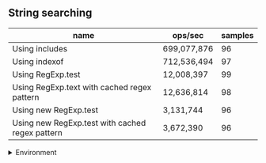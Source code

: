 ## String searching

|name|ops/sec|samples|
|-|-|-|
|Using includes|699,077,876|96|
|Using indexof|712,536,494|97|
|Using RegExp.test|12,008,397|99|
|Using RegExp.text with cached regex pattern|12,636,814|98|
|Using new RegExp.test|3,131,744|96|
|Using new RegExp.test with cached regex pattern|3,672,390|96|


<details>
<summary>Environment</summary>

* __Machine:__ linux x64 | 2 vCPUs | 6.8GB Mem
* __Run:__ Wed Oct 25 2023 05:07:43 GMT+0000 (Coordinated Universal Time)
</details>

<!--
{"environment":{"platform":"linux","arch":"x64","cpus":2,"totalMemory":6.7597503662109375},"benchmarks":[{"name":"Using includes","opsSec":699077875.7526152,"samples":6},{"name":"Using indexof","opsSec":712536493.5689224,"samples":7},{"name":"Using RegExp.test","opsSec":12008396.984353542,"samples":8},{"name":"Using RegExp.text with cached regex pattern","opsSec":12636813.946944512,"samples":8},{"name":"Using new RegExp.test","opsSec":3131743.505091444,"samples":8},{"name":"Using new RegExp.test with cached regex pattern","opsSec":3672389.969399047,"samples":7}]}-->

